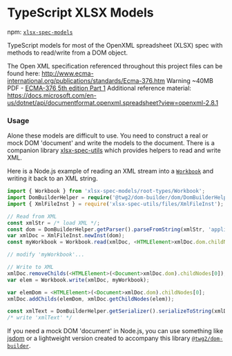 TypeScript XLSX Models
==============

npm: [`xlsx-spec-models`](https://www.npmjs.com/package/xlsx-spec-models)

TypeScript models for most of the OpenXML spreadsheet (XLSX) spec with methods to read/write from a DOM object.

The Open XML specification referenced throughout this project files can be found here: http://www.ecma-international.org/publications/standards/Ecma-376.htm
Warning ~40MB PDF - [ECMA-376 5th edition Part 1](http://www.ecma-international.org/publications/files/ECMA-ST/ECMA-376,%20Fifth%20Edition,%20Part%201%20-%20Fundamentals%20And%20Markup%20Language%20Reference.zip)
Additional reference material: https://docs.microsoft.com/en-us/dotnet/api/documentformat.openxml.spreadsheet?view=openxml-2.8.1

### Usage
Alone these models are difficult to use. You need to construct a real or mock DOM 'document' and write the models to the document. There is a companion library [xlsx-spec-utils](https://github.com/TeamworkGuy2/xlsx-spec-utils) which provides helpers to read and write XML.

Here is a Node.js example of reading an XML stream into a [`Workbook`](root-types/Workbook.ts) and writing it back to an XML string.

```ts
import { Workbook } from 'xlsx-spec-models/root-types/Workbook';
import DomBuilderHelper = require('@twg2/dom-builder/dom/DomBuilderHelper'); // for mock DOM 'document' in Node.js runtime
import { XmlFileInst } = require('xlsx-spec-utils/files/XmlFileInst');

// Read from XML
const xmlStr = /* load XML */;
const dom = DomBuilderHelper.getParser().parseFromString(xmlStr, 'application/xml');
var xmlDoc = XmlFileInst.newInst(dom);
const myWorkbook = Workbook.read(xmlDoc, <HTMLElement>xmlDoc.dom.childNodes[0]);

// modify 'myWorkbook'...

// Write to XML
xmlDoc.removeChilds(<HTMLElement>(<Document>xmlDoc.dom).childNodes[0]);
var elem = Workbook.write(xmlDoc, myWorkbook);

var elemDom = <HTMLElement>(<Document>xmlDoc.dom).childNodes[0];
xmlDoc.addChilds(elemDom, xmlDoc.getChildNodes(elem));

const xmlText = DomBuilderHelper.getSerializer().serializeToString(xmlDoc.dom);
/* write 'xmlText' */
```

If you need a mock DOM 'document' in Node.js, you can use something like [jsdom](https://www.npmjs.com/package/jsdom) or a lightweight version created to accompany this library [`@twg2/dom-builder`](https://github.com/TeamworkGuy2/dom-builder).
